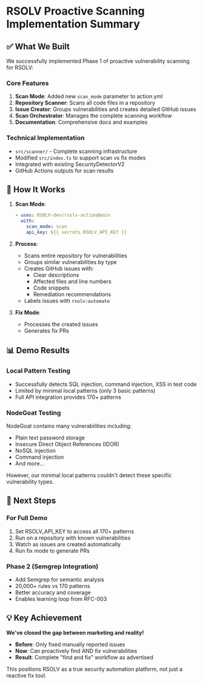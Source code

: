 # RSOLV Proactive Scanning Implementation Summary

## ✅ What We Built

We successfully implemented Phase 1 of proactive vulnerability scanning for RSOLV:

### Core Features
1. **Scan Mode**: Added new `scan_mode` parameter to action.yml
2. **Repository Scanner**: Scans all code files in a repository
3. **Issue Creator**: Groups vulnerabilities and creates detailed GitHub issues
4. **Scan Orchestrator**: Manages the complete scanning workflow
5. **Documentation**: Comprehensive docs and examples

### Technical Implementation
- `src/scanner/` - Complete scanning infrastructure
- Modified `src/index.ts` to support scan vs fix modes
- Integrated with existing SecurityDetectorV2
- GitHub Actions outputs for scan results

## 🎯 How It Works

1. **Scan Mode**:
   ```yaml
   - uses: RSOLV-dev/rsolv-action@main
     with:
       scan_mode: scan
       api_key: ${{ secrets.RSOLV_API_KEY }}
   ```

2. **Process**:
   - Scans entire repository for vulnerabilities
   - Groups similar vulnerabilities by type
   - Creates GitHub issues with:
     - Clear descriptions
     - Affected files and line numbers
     - Code snippets
     - Remediation recommendations
   - Labels issues with `rsolv:automate`

3. **Fix Mode**: 
   - Processes the created issues
   - Generates fix PRs

## 📊 Demo Results

### Local Pattern Testing
- Successfully detects SQL injection, command injection, XSS in test code
- Limited by minimal local patterns (only 3 basic patterns)
- Full API integration provides 170+ patterns

### NodeGoat Testing
NodeGoat contains many vulnerabilities including:
- Plain text password storage
- Insecure Direct Object References (IDOR)
- NoSQL injection
- Command injection
- And more...

However, our minimal local patterns couldn't detect these specific vulnerability types.

## 🚀 Next Steps

### For Full Demo
1. Set RSOLV_API_KEY to access all 170+ patterns
2. Run on a repository with known vulnerabilities
3. Watch as issues are created automatically
4. Run fix mode to generate PRs

### Phase 2 (Semgrep Integration)
- Add Semgrep for semantic analysis
- 20,000+ rules vs 170 patterns
- Better accuracy and coverage
- Enables learning loop from RFC-003

## 💡 Key Achievement

**We've closed the gap between marketing and reality!**

- **Before**: Only fixed manually reported issues
- **Now**: Can proactively find AND fix vulnerabilities
- **Result**: Complete "find and fix" workflow as advertised

This positions RSOLV as a true security automation platform, not just a reactive fix tool.